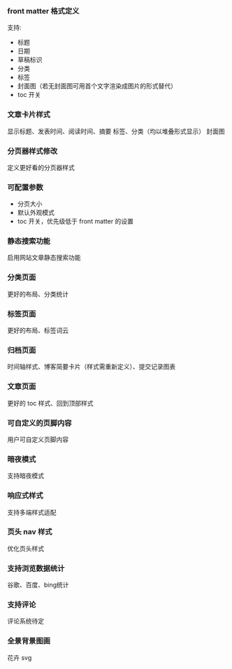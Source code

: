 ### front matter 格式定义
支持:
- 标题
- 日期
- 草稿标识
- 分类
- 标签
- 封面图（若无封面图可用首个文字渲染成图片的形式替代）
- toc 开关

### 文章卡片样式
显示标题、发表时间、阅读时间、摘要
标签、分类（均以堆叠形式显示）
封面图

### 分页器样式修改
定义更好看的分页器样式

### 可配置参数
- 分页大小
- 默认外观模式
- toc 开关，优先级低于 front matter 的设置

### 静态搜索功能
启用网站文章静态搜索功能

### 分类页面
更好的布局、分类统计

### 标签页面
更好的布局、标签词云

### 归档页面
时间轴样式、博客简要卡片（样式需重新定义）、提交记录图表

### 文章页面
更好的 toc 样式、回到顶部样式

### 可自定义的页脚内容
用户可自定义页脚内容

### 暗夜模式
支持暗夜模式

### 响应式样式
支持多端样式适配

### 页头 nav 样式
优化页头样式

### 支持浏览数据统计
谷歌、百度、bing统计

### 支持评论
评论系统待定

### 全景背景图画
花卉 svg
